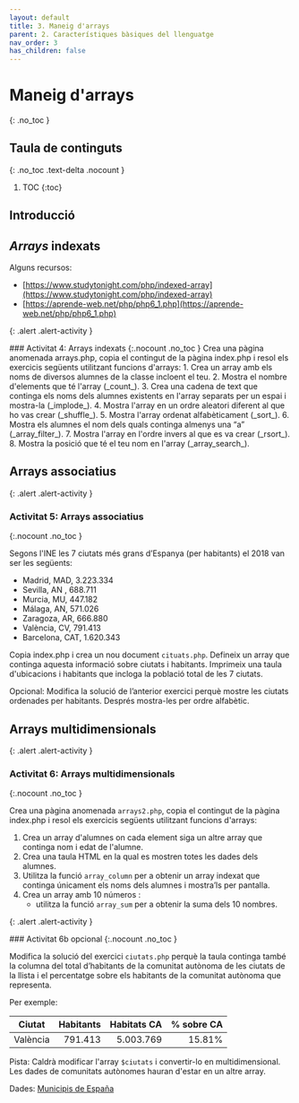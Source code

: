 ```yaml
---
layout: default
title: 3. Maneig d'arrays
parent: 2. Característiques bàsiques del llenguatge
nav_order: 3
has_children: false
---
```


# Maneig d'arrays
{: .no_toc }

## Taula de continguts
{: .no_toc .text-delta  .nocount }

1. TOC
{:toc}

## Introducció

## _Arrays_ indexats

Alguns recursos: 

* [https://www.studytonight.com/php/indexed-array](https://www.studytonight.com/php/indexed-array)
* [https://aprende-web.net/php/php6_1.php](https://aprende-web.net/php/php6_1.php)

{: .alert .alert-activity }
<div markdown="1">
### Activitat 4: Arrays indexats
{:.nocount .no_toc }
Crea una pàgina anomenada arrays.php, copia el contingut de la pàgina index.php i resol els exercicis següents 
utilitzant funcions d'arrays:
1. Crea un array amb els noms de diversos alumnes de la classe incloent el teu. 
2. Mostra el nombre d'elements que té l'array (_count_). 
3. Crea una cadena de text que continga els noms dels alumnes existents en l'array separats per un espai i 
mostra-la (_implode_).
4. Mostra l'array en un ordre aleatori diferent al que ho vas crear (_shuffle_). 
5. Mostra l'array ordenat alfabèticament (_sort_). 
6. Mostra els alumnes el nom dels quals continga almenys una “a” (_array_filter_).
7. Mostra l'array en l'ordre invers al que es va crear (_rsort_). 
8. Mostra la posició que té el teu nom en l'array (_array_search_).
</div>

## Arrays associatius

{: .alert .alert-activity }
<div markdown="1">

### Activitat 5: Arrays associatius
{:.nocount .no_toc }

Segons l'INE les 7 ciutats més grans d’Espanya (per habitants) el 2018 van ser les següents:
- Madrid, MAD,	3.223.334
- Sevilla, AN	, 688.711
- Murcia, MU,	447.182
- Málaga, AN,	571.026
- Zaragoza, AR, 666.880
- València, CV,	 791.413
- Barcelona, CAT, 1.620.343

Copia index.php i crea un nou document `cituats.php`. Defineix un array que continga aquesta informació sobre ciutats i 
habitants. Imprimeix una taula d'ubicacions i habitants que incloga la població total de les 7 ciutats.

Opcional:
Modifica la solució de l’anterior exercici perquè mostre les ciutats ordenades per habitants. Després mostra-les per ordre alfabètic.

</div>

## Arrays multidimensionals

{: .alert .alert-activity }
<div markdown="1">

### Activitat 6: Arrays multidimensionals
{:.nocount .no_toc }

Crea una pàgina anomenada `arrays2.php`, copia el contingut de la pàgina index.php i resol els exercicis següents utilitzant funcions d'arrays: 

1. Crea un array d'alumnes on cada element siga un altre array que continga nom i edat de l'alumne. 
2. Crea una taula HTML en la qual es mostren totes les dades dels alumnes. 
3. Utilitza la funció `array_column` per a obtenir un array indexat que continga únicament els noms dels alumnes i 
mostra’ls per pantalla. 
4. Crea un array amb 10 números : 
   * utilitza la funció `array_sum` per a obtenir la suma dels 10 nombres. 
</div>

{: .alert .alert-activity }
<div markdown="1">
### Activitat 6b opcional
{:.nocount .no_toc }

Modifica la solució del exercici `ciutats.php` perquè la taula continga també la columna del total d’habitants de la 
comunitat autònoma de les ciutats de la llista i el percentatge sobre els habitants de la comunitat autònoma que representa.


Per exemple: 

| Ciutat | Habitants | Habitats CA | % sobre CA |
| -- | --: | --: | --: | 
| València | 791.413 |  5.003.769 | 15.81% | 

Pista: Caldrà modificar l'array  `$ciutats` i convertir-lo en multidimensional. Les dades de comunitats autònomes hauran
d'estar en un altre array. 

Dades: [Municipis de España](https://es.wikipedia.org/wiki/Anexo:Municipios_de_Espa%C3%B1a_por_poblaci%C3%B3n)

</div>


